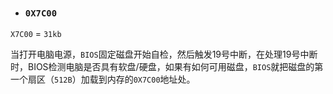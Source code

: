 - ### `0X7C00`

`X7C00` = `31kb`

当打开电脑电源，`BIOS`固定磁盘开始自检，然后触发19号中断，在处理19号中断时，BIOS检测电脑是否具有软盘/硬盘，如果有如何可用磁盘，`BIOS`就把磁盘的第一个扇区（`512B`）加载到内存的`0X7C00`地址处。

